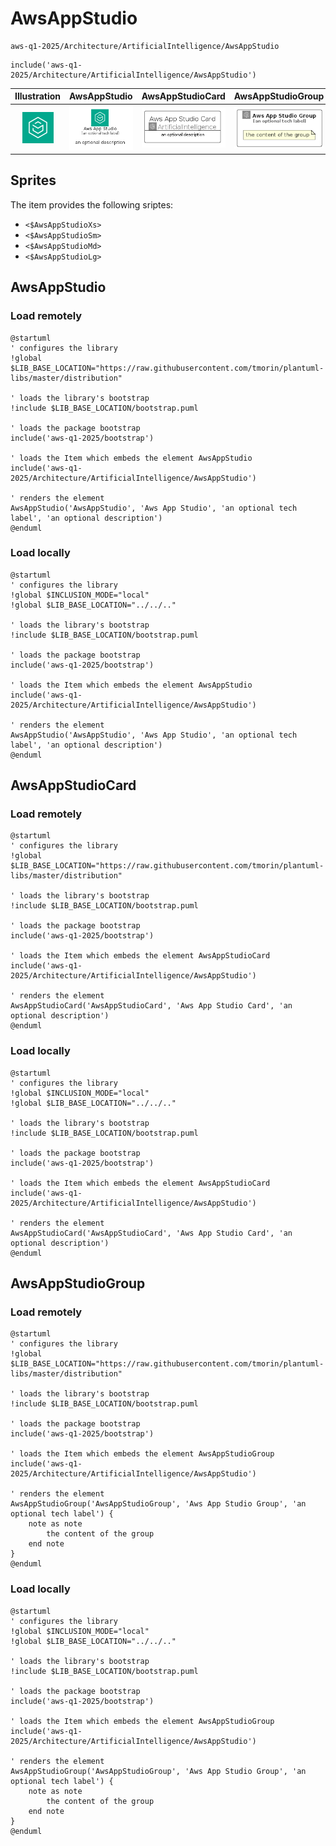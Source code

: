 # AwsAppStudio


```text
aws-q1-2025/Architecture/ArtificialIntelligence/AwsAppStudio
```

```text
include('aws-q1-2025/Architecture/ArtificialIntelligence/AwsAppStudio')
```



| Illustration | AwsAppStudio | AwsAppStudioCard | AwsAppStudioGroup |
| :---: | :---: | :---: | :---: |
| ![illustration for Illustration](../../../aws-q1-2025/Architecture/ArtificialIntelligence/AwsAppStudio.png) | ![illustration for AwsAppStudio](../../../aws-q1-2025/Architecture/ArtificialIntelligence/AwsAppStudio.Local.png) | ![illustration for AwsAppStudioCard](../../../aws-q1-2025/Architecture/ArtificialIntelligence/AwsAppStudioCard.Local.png) | ![illustration for AwsAppStudioGroup](../../../aws-q1-2025/Architecture/ArtificialIntelligence/AwsAppStudioGroup.Local.png) |



## Sprites
The item provides the following sriptes:

- `<$AwsAppStudioXs>`
- `<$AwsAppStudioSm>`
- `<$AwsAppStudioMd>`
- `<$AwsAppStudioLg>`





## AwsAppStudio

### Load remotely
```plantuml
@startuml
' configures the library
!global $LIB_BASE_LOCATION="https://raw.githubusercontent.com/tmorin/plantuml-libs/master/distribution"

' loads the library's bootstrap
!include $LIB_BASE_LOCATION/bootstrap.puml

' loads the package bootstrap
include('aws-q1-2025/bootstrap')

' loads the Item which embeds the element AwsAppStudio
include('aws-q1-2025/Architecture/ArtificialIntelligence/AwsAppStudio')

' renders the element
AwsAppStudio('AwsAppStudio', 'Aws App Studio', 'an optional tech label', 'an optional description')
@enduml
```

### Load locally
```plantuml
@startuml
' configures the library
!global $INCLUSION_MODE="local"
!global $LIB_BASE_LOCATION="../../.."

' loads the library's bootstrap
!include $LIB_BASE_LOCATION/bootstrap.puml

' loads the package bootstrap
include('aws-q1-2025/bootstrap')

' loads the Item which embeds the element AwsAppStudio
include('aws-q1-2025/Architecture/ArtificialIntelligence/AwsAppStudio')

' renders the element
AwsAppStudio('AwsAppStudio', 'Aws App Studio', 'an optional tech label', 'an optional description')
@enduml
```

## AwsAppStudioCard

### Load remotely
```plantuml
@startuml
' configures the library
!global $LIB_BASE_LOCATION="https://raw.githubusercontent.com/tmorin/plantuml-libs/master/distribution"

' loads the library's bootstrap
!include $LIB_BASE_LOCATION/bootstrap.puml

' loads the package bootstrap
include('aws-q1-2025/bootstrap')

' loads the Item which embeds the element AwsAppStudioCard
include('aws-q1-2025/Architecture/ArtificialIntelligence/AwsAppStudio')

' renders the element
AwsAppStudioCard('AwsAppStudioCard', 'Aws App Studio Card', 'an optional description')
@enduml
```

### Load locally
```plantuml
@startuml
' configures the library
!global $INCLUSION_MODE="local"
!global $LIB_BASE_LOCATION="../../.."

' loads the library's bootstrap
!include $LIB_BASE_LOCATION/bootstrap.puml

' loads the package bootstrap
include('aws-q1-2025/bootstrap')

' loads the Item which embeds the element AwsAppStudioCard
include('aws-q1-2025/Architecture/ArtificialIntelligence/AwsAppStudio')

' renders the element
AwsAppStudioCard('AwsAppStudioCard', 'Aws App Studio Card', 'an optional description')
@enduml
```

## AwsAppStudioGroup

### Load remotely
```plantuml
@startuml
' configures the library
!global $LIB_BASE_LOCATION="https://raw.githubusercontent.com/tmorin/plantuml-libs/master/distribution"

' loads the library's bootstrap
!include $LIB_BASE_LOCATION/bootstrap.puml

' loads the package bootstrap
include('aws-q1-2025/bootstrap')

' loads the Item which embeds the element AwsAppStudioGroup
include('aws-q1-2025/Architecture/ArtificialIntelligence/AwsAppStudio')

' renders the element
AwsAppStudioGroup('AwsAppStudioGroup', 'Aws App Studio Group', 'an optional tech label') {
    note as note
        the content of the group
    end note
}
@enduml
```

### Load locally
```plantuml
@startuml
' configures the library
!global $INCLUSION_MODE="local"
!global $LIB_BASE_LOCATION="../../.."

' loads the library's bootstrap
!include $LIB_BASE_LOCATION/bootstrap.puml

' loads the package bootstrap
include('aws-q1-2025/bootstrap')

' loads the Item which embeds the element AwsAppStudioGroup
include('aws-q1-2025/Architecture/ArtificialIntelligence/AwsAppStudio')

' renders the element
AwsAppStudioGroup('AwsAppStudioGroup', 'Aws App Studio Group', 'an optional tech label') {
    note as note
        the content of the group
    end note
}
@enduml
```

